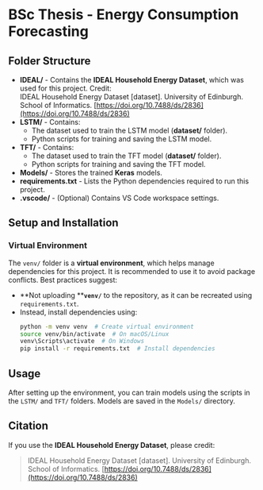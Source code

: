 # BSc Thesis - Energy Consumption Forecasting

##

## Folder Structure

- **IDEAL/** - Contains the **IDEAL Household Energy Dataset**, which was used for this project. Credit:\
  IDEAL Household Energy Dataset [dataset]. University of Edinburgh. School of Informatics. [https://doi.org/10.7488/ds/2836](https://doi.org/10.7488/ds/2836)
- **LSTM/** - Contains:
  - The dataset used to train the LSTM model (**dataset/** folder).
  - Python scripts for training and saving the LSTM model.
- **TFT/** - Contains:
  - The dataset used to train the TFT model (**dataset/** folder).
  - Python scripts for training and saving the TFT model.
- **Models/** - Stores the trained **Keras** models.
- **requirements.txt** - Lists the Python dependencies required to run this project.
- **.vscode/** - (Optional) Contains VS Code workspace settings.

## Setup and Installation

### Virtual Environment

The `venv/` folder is a **virtual environment**, which helps manage dependencies for this project. It is recommended to use it to avoid package conflicts. Best practices suggest:

- **Not uploading ****`venv/`** to the repository, as it can be recreated using `requirements.txt`.
- Instead, install dependencies using:
  ```bash
  python -m venv venv  # Create virtual environment
  source venv/bin/activate  # On macOS/Linux
  venv\Scripts\activate  # On Windows
  pip install -r requirements.txt  # Install dependencies
  ```


## Usage

After setting up the environment, you can train models using the scripts in the `LSTM/` and `TFT/` folders. Models are saved in the `Models/` directory.

## Citation

If you use the **IDEAL Household Energy Dataset**, please credit:

> IDEAL Household Energy Dataset [dataset]. University of Edinburgh. School of Informatics. [https://doi.org/10.7488/ds/2836](https://doi.org/10.7488/ds/2836)






